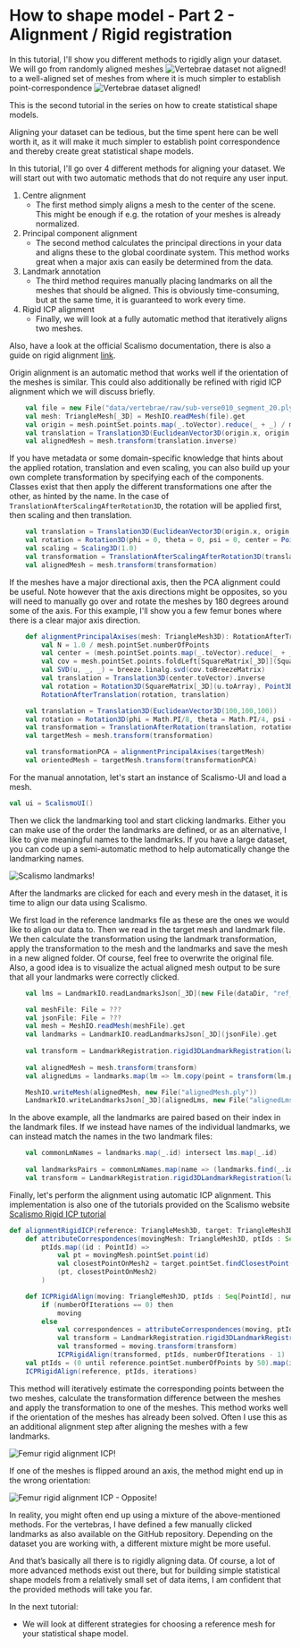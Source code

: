 # How to shape model - Part 2 - Alignment / Rigid registration

In this tutorial, I'll show you different methods to rigidly align your dataset. We will go from randomly aligned meshes ![Vertebrae dataset not aligned!](/img/vertebrae/all_raw.png) to a well-aligned set of meshes from where it is much simpler to establish point-correspondence ![Vertebrae dataset aligned!](/img/vertebrae/all_aligned.png) 

<!-- Hi and welcome to “Coding with Dennis” - my name is Dennis  -->
This is the second tutorial in the series on how to create statistical shape models. 

Aligning your dataset can be tedious, but the time spent here can be well worth it, as it will make it much simpler to establish point correspondence and thereby create great statistical shape models.

In this tutorial, I'll go over 4 different methods for aligning your dataset.
We will start out with two automatic methods that do not require any user input.
1. Centre alignment
    * The first method simply aligns a mesh to the center of the scene. This might be enough if e.g. the rotation of your meshes is already normalized. 
2. Principal component alignment
    * The second method calculates the principal directions in your data and aligns these to the global coordinate system. This method works great when a major axis can easily be determined from the data.
3. Landmark annotation
    * The third method requires manually placing landmarks on all the meshes that should be aligned. This is obviously time-consuming, but at the same time, it is guaranteed to work every time.
4. Rigid ICP alignment
    * Finally, we will look at a fully automatic method that iteratively aligns two meshes.

Also, have a look at the official Scalismo documentation, there is also a guide on rigid alignment [link](https://scalismo.org/docs/Tutorials/tutorial02).

Origin alignment is an automatic method that works well if the orientation of the meshes is similar. This could also additionally be refined with rigid ICP alignment which we will discuss briefly.
```scala
    val file = new File("data/vertebrae/raw/sub-verse010_segment_20.ply")
    val mesh: TriangleMesh[_3D] = MeshIO.readMesh(file).get
    val origin = mesh.pointSet.points.map(_.toVector).reduce(_ + _) / mesh.pointSet.numberOfPoints
    val translation = Translation3D(EuclideanVector3D(origin.x, origin.y, origin.z))
    val alignedMesh = mesh.transform(translation.inverse)
```
If you have metadata or some domain-specific knowledge that hints about the applied rotation, translation and even scaling, you can also build up your own complete transformation by specifying each of the components. Classes exist that then apply the different transformations one after the other, as hinted by the name. In the case of `TranslationAfterScalingAfterRotation3D`, the rotation will be applied first, then scaling and then translation. 
```scala
    val translation = Translation3D(EuclideanVector3D(origin.x, origin.y, origin.z))
    val rotation = Rotation3D(phi = 0, theta = 0, psi = 0, center = Point3D(0, 0, 0))
    val scaling = Scaling3D(1.0)
    val transformation = TranslationAfterScalingAfterRotation3D(translation, scaling, rotation)
    val alignedMesh = mesh.transform(transformation)
```

If the meshes have a major directional axis, then the PCA alignment could be useful. Note however that the axis directions might be opposites, so you will need to manually go over and rotate the meshes by 180 degrees around some of the axis. For this example, I'll show you a few femur bones where there is a clear major axis direction.
```scala
    def alignmentPrincipalAxises(mesh: TriangleMesh3D): RotationAfterTranslation[_3D] =
        val N = 1.0 / mesh.pointSet.numberOfPoints
        val center = (mesh.pointSet.points.map(_.toVector).reduce(_ + _) / mesh.pointSet.numberOfPoints).toPoint
        val cov = mesh.pointSet.points.foldLeft[SquareMatrix[_3D]](SquareMatrix.zeros)((acc, e) => acc + (e - center).outer(e - center)) * N
        val SVD(u, _, _) = breeze.linalg.svd(cov.toBreezeMatrix)
        val translation = Translation3D(center.toVector).inverse
        val rotation = Rotation3D(SquareMatrix[_3D](u.toArray), Point3D(0, 0, 0)).inverse
        RotationAfterTranslation(rotation, translation)

    val translation = Translation3D(EuclideanVector3D(100,100,100))
    val rotation = Rotation3D(phi = Math.PI/8, theta = Math.PI/4, psi = Math.PI/2, center = Point3D(0, 0, 0))
    val transformation = TranslationAfterRotation(translation, rotation)
    val targetMesh = mesh.transform(transformation)

    val transformationPCA = alignmentPrincipalAxises(targetMesh)
    val orientedMesh = targetMesh.transform(transformationPCA)
```

For the manual annotation, let's start an instance of Scalismo-UI and load a mesh. 

```scala 
val ui = ScalismoUI()
```

Then we click the landmarking tool and start clicking landmarks. Either you can make use of the order the landmarks are defined, or as an alternative, I like to give meaningful names to the landmarks. If you have a large dataset, you can code up a semi-automatic method to help automatically change the landmarking names.

![Scalismo landmarks!](/img/scalismo_landmarks.png)

After the landmarks are clicked for each and every mesh in the dataset, it is time to align our data using Scalismo. 

We first load in the reference landmarks file as these are the ones we would like to align our data to.
Then we read in the target mesh and landmark file. We then calculate the transformation using the landmark transformation, apply the transformation to the mesh and the landmarks and save the mesh in a new aligned folder. Of course, feel free to overwrite the original file. Also, a good idea is to visualize the actual aligned mesh output to be sure that all your landmarks were correctly clicked. 

```scala 
    val lms = LandmarkIO.readLandmarksJson[_3D](new File(dataDir, "ref_20.json")).get

    val meshFile: File = ???
    val jsonFile: File = ???
    val mesh = MeshIO.readMesh(meshFile).get
    val landmarks = LandmarkIO.readLandmarksJson[_3D](jsonFile).get
    
    val transform = LandmarkRegistration.rigid3DLandmarkRegistration(landmarks, lms, Point3D(0,0,0))
    
    val alignedMesh = mesh.transform(transform)
    val alignedLms = landmarks.map(lm => lm.copy(point = transform(lm.point)))

    MeshIO.writeMesh(alignedMesh, new File("alignedMesh.ply"))
    LandmarkIO.writeLandmarksJson[_3D](alignedLms, new File("alignedLms.json"))
```
In the above example, all the landmarks are paired based on their index in the landmark files. If we instead have names of the individual landmarks, we can instead match the names in the two landmark files:
```scala 
    val commonLmNames = landmarks.map(_.id) intersect lms.map(_.id)
    
    val landmarksPairs = commonLmNames.map(name => (landmarks.find(_.id == name).get.point, lms.find(_.id == name).get.point))
    val transform = LandmarkRegistration.rigid3DLandmarkRegistration(landmarksPairs, Point3D(0,0,0))
```

Finally, let's perform the alignment using automatic ICP alignment. This implementation is also one of the tutorials provided on the Scalismo website [Scalismo Rigid ICP tutorial](https://scalismo.org/docs/Tutorials/tutorial10)

```scala
def alignmentRigidICP(reference: TriangleMesh3D, target: TriangleMesh3D, numOfPoints: Int, iterations: Int): TriangleMesh3D = 
    def attributeCorrespondences(movingMesh: TriangleMesh3D, ptIds : Seq[PointId]) : Seq[(Point3D, Point3D)] = 
        ptIds.map((id : PointId) =>
            val pt = movingMesh.pointSet.point(id)
            val closestPointOnMesh2 = target.pointSet.findClosestPoint(pt).point
            (pt, closestPointOnMesh2)
        )

    def ICPRigidAlign(moving: TriangleMesh3D, ptIds : Seq[PointId], numberOfIterations : Int) : TriangleMesh3D = 
        if (numberOfIterations == 0) then 
            moving 
        else 
            val correspondences = attributeCorrespondences(moving, ptIds)
            val transform = LandmarkRegistration.rigid3DLandmarkRegistration(correspondences, center = Point(0, 0, 0))
            val transformed = moving.transform(transform)
            ICPRigidAlign(transformed, ptIds, numberOfIterations - 1)
    val ptIds = (0 until reference.pointSet.numberOfPoints by 50).map(i => PointId(i))
    ICPRigidAlign(reference, ptIds, iterations)
```
This method will iteratively estimate the corresponding points between the two meshes, calculate the transformation difference between the meshes and apply the transformation to one of the meshes. This method works well if the orientation of the meshes has already been solved. Often I use this as an additional alignment step after aligning the meshes with a few landmarks. 

![Femur rigid alignment ICP!](/img/align_rigid.gif)

If one of the meshes is flipped around an axis, the method might end up in the wrong orientation:

![Femur rigid alignment ICP - Opposite!](/img/align_rigid_opposite.gif)

In reality, you might often end up using a mixture of the above-mentioned methods. For the vertebras, I have defined a few manually clicked landmarks as also available on the GitHub repository.
Depending on the dataset you are working with, a different mixture might be more useful.

And that’s basically all there is to rigidly aligning data. Of course, a lot of more advanced methods exist out there, but for building simple statistical shape models from a relatively small set of data items, I am confident that the provided methods will take you far.

In the next tutorial:
* We will look at different strategies for choosing a reference mesh for your statistical shape model.


<!-- That was all for this video. Remember to give the video a like, comment below with your own shape model project and of course subscribe to the channel for more content like this.
See you in the next video! -->
